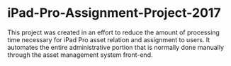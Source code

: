 # iPad-Pro-Assignment-Project-2017
This project was created in an effort to reduce the amount of processing time necessary for iPad Pro asset relation and assignment to users. It automates the entire administrative portion that is normally done manually through the asset management system front-end.
